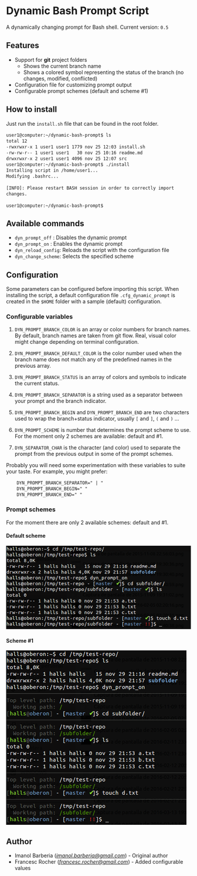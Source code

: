 # Dynamic Bash Prompt Script
A dynamically changing prompt for Bash shell.
Current version: `0.5`

## Features
* Support for **git** project folders
  * Shows the current branch name
  * Shows a colored symbol representing the status of the branch (no changes, modified, conflicted)
* Configuration file for customizing prompt output
* Configurable prompt schemes (default and scheme #1)

## How to install
Just run the `install.sh` file that can be found in the root folder.
```
user1@computer:~/dynamic-bash-prompt$ ls
total 12
-rwxrwxr-x 1 user1 user1 1779 nov 25 12:03 install.sh
-rw-rw-r-- 1 user1 user1   30 nov 25 10:16 readme.md
drwxrwxr-x 2 user1 user1 4096 nov 25 12:07 src
user1@computer:~/dynamic-bash-prompt$ ./install
Installing script in /home/user1...
Modifying .bashrc...

[INFO]: Please restart BASH session in order to correctly import changes.

user1@computer:~/dynamic-bash-prompt$
```

## Available commands
  * `dyn_prompt_off`   : Disables the dynamic prompt
  * `dyn_prompt_on`    : Enables the dynamic prompt
  * `dyn_reload_config`: Reloads the script with the configuration file
  * `dyn_change_scheme`: Selects the specified scheme

## Configuration
Some parameters can be configured before importing this script. When installing
the script, a default configuration file `.cfg_dynamic_prompt` is created
in the `$HOME` folder with a sample (default) configuration.

### Configurable variables

  1. `DYN_PROMPT_BRANCH_COLOR` is an array or color numbers for branch names. By
     default, branch names are taken from git flow. Real, visual color might
     change depending on terminal configuration.

  2. `DYN_PROMPT_BRANCH_DEFAULT_COLOR` is the color number used when the branch
     name does not match any of the predefined names in the previous array.

  3. `DYN_PROMPT_BRANCH_STATUS` is an array of colors and symbols to indicate
     the current status.

  4. `DYN_PROMPT_BRANCH_SEPARATOR` is a string used as a separator between your
     prompt and the branch indicator.

  5. `DYN_PROMPT_BRANCH_BEGIN` and `DYN_PROMPT_BRANCH_END` are two characters
     used to wrap the branch+status indicator, usually `[` and `]`, `(` and `)`
     ...

  6. `DYN_PROMPT_SCHEME` is number that determines the prompt scheme to use.
     For the moment only 2 schemes are available: default and #1.

  7. `DYN_SEPARATOR_CHAR` is the character (and color) used to separate the 
     prompt from the previous output in some of the prompt schemes.

Probably you will need some experimentation with these variables to suite your
taste. For example, you might prefer:

~~~{.bash}
    DYN_PROMPT_BRANCH_SEPARATOR=" | "
    DYN_PROMPT_BRANCH_BEGIN=" "
    DYN_PROMPT_BRANCH_END=" "
~~~

### Prompt schemes
For the moment there are only 2 available schemes: default and #1.

#### Default scheme
![Default scheme](/doc/scheme_default.png)

#### Scheme #1
![Scheme #1](/doc/scheme_1.png)

## Author

  * Imanol Barberia (*imanol.barberia@gmail.com*) -  Original author
  * Francesc Rocher (*francesc.rocher@gmail.com*) -  Added configurable values
